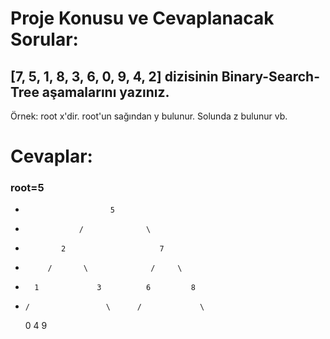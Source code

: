 # Proje Konusu ve Cevaplanacak Sorular:

## [7, 5, 1, 8, 3, 6, 0, 9, 4, 2] dizisinin Binary-Search-Tree aşamalarını yazınız.
Örnek: root x'dir. root'un sağından y bulunur. Solunda z bulunur vb.

# Cevaplar:

### root=5 
*                        5                       

*                 /              \
            
*             2                     7
         
*          /       \              /     \     

*       1             3          6         8   

*     /                 \      /             \

    0                   4                       9

